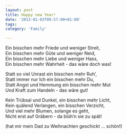 ```yaml
---
layout: post
title: Happy new Year!
date: '2013-01-03T09:57:00+01:00'
tags:
category: 'Family'

---
```

<p>Ein bisschen mehr Friede und weniger Streit,<br/>
Ein bisschen mehr Güte und weniger Neid,<br/>
Ein bisschen mehr Liebe und weniger Hass,<br/>
Ein bisschen mehr Wahrheit - das wäre doch was!</p>

<p>Statt so viel Unrast ein bisschen mehr Ruh&#8217;,<br/>
Statt immer nur Ich ein bisschen mehr Du,<br/>
Statt Angst und Hemmung ein bisschen mehr Mut<br/>
Und Kraft zum Handeln - das wäre gut!</p>

<p>Kein Trübsal und Dunkel, ein bisschen mehr Licht,<br/>
Kein quälend Verlangen, ein bisschen Verzicht,<br/>
Und viel mehr Blumen, solange es geht,<br/>
Nicht erst auf Gräbern - da blüh&#8217;n sie zu spät!</p>

<p>(hat mir mein Dad zu Weihnachten geschickt &#8230; schön!)</p>

